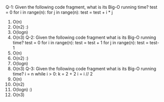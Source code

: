  Q-1: Given the following code fragment, what is its Big-O running time?
 test = 0
 for i in range(n):
 for j in range(n):
 test = test + i * j
 1. O(n)
 2. O(n2) :)
 3. O(logn)
 4. O(n3)
 Q-2: Given the following code fragment what is its Big-O running time?
 test = 0
 for i in range(n):
 test = test + 1
 for j in range(n):
 test = test- 1
 1. O(n)
 2. O(n2) :)
 3. O(logn)
 4. O(n3)
 Q-3: Given the following code fragment what is its Big-O running time?
 i = n
 while i > 0:
 k = 2 + 2
 i = i // 2 
 1. O(n)
 2. O(n2)
 3. O(logn) :)
 4. O(n3)